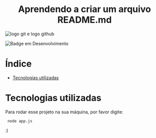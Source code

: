 <h1 align="center">Aprendendo a criar um arquivo README.md</h1>

![logo git e logo github](https://github.com/KarenLukianyAlmeida/curso-git-alura/assets/103999728/5f6c7dc8-39c2-44ec-89a2-f3a3331159a2)

![Badge em Desenvolvimento](http://img.shields.io/static/v1?label=STATUS&message=EM%20DESENVOLVIMENTO&color=GREEN&style=for-the-badge)

# Índice

* [Tecnologias utilizadas](#tecnologias-utilizadas)

# Tecnologias utilizadas

Para rodar esse projeto na sua máquina, por favor digite:

```
 node app.js
 ```

:)